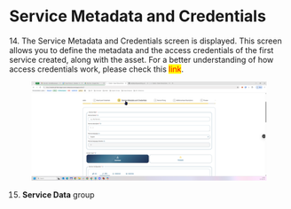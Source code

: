 # Service Metadata and Credentials

14\. The Service Metadata and Credentials screen is displayed. This screen allows you to define the metadata and the access credentials of the first service created, along with the asset. For a better understanding of how access credentials work, please check this <mark style="color:red;">link</mark>.

<figure><img src="../../../.gitbook/assets/image (40).png" alt=""><figcaption></figcaption></figure>



15. **Service Data** group



